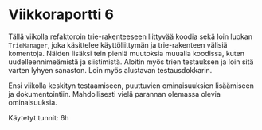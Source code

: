 # Viikkoraportti 6

Tällä viikolla refaktoroin trie-rakenteeseen liittyvää koodia sekä loin luokan ```TrieManager```, joka käsittelee käyttöliittymän ja trie-rakenteen välisiä komentoja. Näiden lisäksi tein pieniä muutoksia muualla koodissa, kuten uudelleennimeämistä ja siistimistä. Aloitin myös trien testauksen ja loin sitä varten lyhyen sanaston. Loin myös alustavan testausdokkarin.

Ensi viikolla keskityn testaamiseen, puuttuvien ominaisuuksien lisäämiseen ja dokumentointiin. Mahdollisesti vielä parannan olemassa olevia ominaisuuksia.

Käytetyt tunnit: 6h